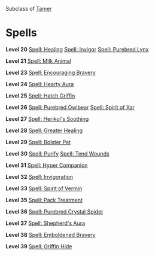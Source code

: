 <!-- TITLE: Breeder -->
<!-- SUBTITLE: At odds with nature vs. nurture, the breeder seeks to control the wild in a harmonious and symbiotic fashion. Breeders foster young creatures into maturity and train them to aid adventurers in combat and around the homestead. Their attunement to nature has gifted them with abilities to mend and heal wounds, even as they make them. -->

Subclass of [Tamer](tamer)
# Spells

**Level 20**
[Spell: Healing](healing)
[Spell: Invigor](invigor)
[Spell: Purebred Lynx](purebred-lynx)

**Level 21**
[Spell: Milk Animal](milk-animal)

**Level 23**
[Spell: Encouraging Bravery](encouraging-bravery)

**Level 24**
[Spell: Hearty Aura](hearty-aura)

**Level 25**
[Spell: Hatch Griffin](hatch-griffin)

**Level 26**
[Spell: Purebred Owlbear](purebred-owlbear)
[Spell: Spirit of Xar](spirit-of-xar)

**Level 27**
[Spell: Herikol's Soothing](herikol's-soothing)

**Level 28**
[Spell: Greater Healing](greater-healing)

**Level 29**
[Spell: Bolster Pet](bolster-pet)

**Level 30**
[Spell: Purify](spell-purify)
[Spell: Tend Wounds](spell-tend-wounds)

**Level 31**
[Spell: Hyper Companion](spell-hyper-companion)

**Level 32**
[Spell: Invigoration](spell-invigoration)

**Level 33**
[Spell: Spirit of Vermin](spell-spirit-of-vermin)

**Level 35**
[Spell: Pack Treatment](spell-pack-treatment)

**Level 36**
[Spell: Purebred Crystal Spider](spell-purebred-crystal-spider)

**Level 37**
[Spell: Shepherd's Aura](spell-sheperds-aura)

**Level 38**
[Spell: Emboldened Bravery](spell-emboldened-bravery)

**Level 39**
[Spell: Griffin Hide](spell-griffin-hide)


